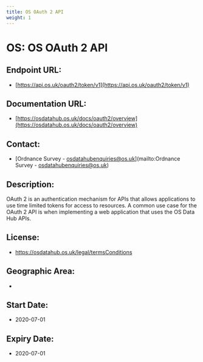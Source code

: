 ```yaml
---
title: OS OAuth 2 API
weight: 1
---
```


# OS: OS OAuth 2 API

## Endpoint URL:
 - [https://api.os.uk/oauth2/token/v1](https://api.os.uk/oauth2/token/v1)

## Documentation URL:
 - [https://osdatahub.os.uk/docs/oauth2/overview](https://osdatahub.os.uk/docs/oauth2/overview)

## Contact:
 - [Ordnance Survey - <osdatahubenquiries@os.uk>](mailto:Ordnance Survey - <osdatahubenquiries@os.uk>)

## Description:
OAuth 2 is an authentication mechanism for APIs that allows applications to use time limited tokens for access to resources. A  common use case for the OAuth 2 API is when implementing a web application that uses the OS Data Hub APIs.

## License:
 - https://osdatahub.os.uk/legal/termsConditions

## Geographic Area:
 - 

## Start Date:
 - 2020-07-01

## Expiry Date:
 - 2020-07-01

